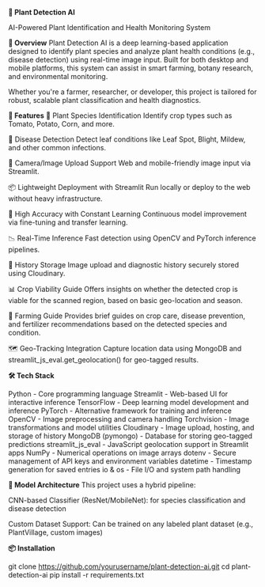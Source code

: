 **🌿 Plant Detection AI**

AI-Powered Plant Identification and Health Monitoring System

**📸 Overview**
Plant Detection AI is a deep learning-based application designed to identify plant species and analyze plant health conditions (e.g., disease detection) using real-time image input. Built for both desktop and mobile platforms, this system can assist in smart farming, botany research, and environmental monitoring.

Whether you're a farmer, researcher, or developer, this project is tailored for robust, scalable plant classification and health diagnostics.

**🚀 Features**
🌱 Plant Species Identification
Identify crop types such as Tomato, Potato, Corn, and more.

🦠 Disease Detection
Detect leaf conditions like Leaf Spot, Blight, Mildew, and other common infections.

📲 Camera/Image Upload Support
Web and mobile-friendly image input via Streamlit.

📦 Lightweight Deployment with Streamlit
Run locally or deploy to the web without heavy infrastructure.

🎯 High Accuracy with Constant Learning
Continuous model improvement via fine-tuning and transfer learning.

📉 Real-Time Inference
Fast detection using OpenCV and PyTorch inference pipelines.

🔐 History Storage
Image upload and diagnostic history securely stored using Cloudinary.

📊 Crop Viability Guide
Offers insights on whether the detected crop is viable for the scanned region, based on basic geo-location and season.

🌾 Farming Guide
Provides brief guides on crop care, disease prevention, and fertilizer recommendations based on the detected species and condition.

🗺️ Geo-Tracking Integration
Capture location data using MongoDB and streamlit_js_eval.get_geolocation() for geo-tagged results.


**🛠️ Tech Stack**

Python - Core programming language
Streamlit	- Web-based UI for interactive inference
TensorFlow	- Deep learning model development and inference
PyTorch	- Alternative framework for training and inference
OpenCV - Image preprocessing and camera handling
Torchvision	- Image transformations and model utilities
Cloudinary - Image upload, hosting, and storage of history
MongoDB (pymongo) -	Database for storing geo-tagged predictions
streamlit_js_eval	- JavaScript geolocation support in Streamlit apps
NumPy	- Numerical operations on image arrays
dotenv - Secure management of API keys and environment variables
datetime - Timestamp generation for saved entries
io & os	- File I/O and system path handling




**🧠 Model Architecture**
This project uses a hybrid pipeline:

CNN-based Classifier (ResNet/MobileNet): for species classification and disease detection

Custom Dataset Support: Can be trained on any labeled plant dataset (e.g., PlantVillage, custom images)

**📦 Installation**

git clone https://github.com/yourusername/plant-detection-ai.git
cd plant-detection-ai
pip install -r requirements.txt
